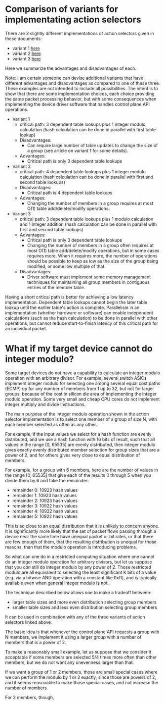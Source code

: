 # Comparison of variants for implementating action selectors

There are 3 slightly different implementations of action selectors
given in these documents:

+ variant 1 [here](README-action-selector-variant1.md)
+ variant 2 [here](README-action-selector-variant2.md)
+ variant 3 [here](README-action-selector-variant3.md)

Here we summarize the advantages and disadvantages of each.

Note: I am certain someone can devise additional variants that have
different advantages and disadvantages as compared to one of these
three.  These examples are not intended to include all possibilities.
The intent is to show that there are some implementation choices, each
choice providing the same packet processing behavior, but with some
consequences when implementing the device driver software that handles
control plane API operations.

+ Variant 1
  + critical path: 3 dependent table lookups plus 1 integer modulo
    calculation (hash calculation can be done in parallel with first
    table lookup)
  + Disadvantages:
    + Can require large number of table updates to change the size of a
      group (see article on variant 1 for some details).
  + Advantages:
    + Critical path is only 3 dependent table lookups
+ Variant 2
  + critical path: 4 dependent table lookups plus 1 integer modulo
    calculation (hash calculation can be done in parallel with first
    and second table lookups)
  + Disadvantages:
    + Critical path is 4 dependent table lookups
  + Advantages:
    + Changing the number of members in a group requires at most O(1)
      table add/delete/modify operations.
+ Variant 3
  + critical path: 3 dependent table lookups plus 1 modulo calculation
    and 1 integer addition (hash calculation can be done in parallel
    with first and second table lookups)
  + Advantages:
    + Critical path is only 3 dependent table lookups
    + Changing the number of members in a group often requires at most
      O(1) table add/delete/modify operations, but in some cases
      requires more.  When it requires more, the number of operations
      should be possible to keep as low as the size of the group being
      modified, or some low multiple of that.
  + Disadvantages:
    + Driver software must implement some memory management techniques
      for maintaining all group members in contiguous entries of the
      member table.

Having a short critical path is better for achieving a low latency
implementation.  Dependent table lookups cannot begin the later table
lookup until the earlier table's action is complete.  Parallelism in
an implementation (whether hardware or software) can enable
independent calculations (such as the hash calculation) to be done in
parallel with other operations, but cannot reduce start-to-finish
latency of this critical path for an individual packet.


# What if my target device cannot do integer modulo?

Some target devices do not have a capability to calculate an integer
modulo operation with an arbitrary divisor.  For example, several
switch ASICs implement integer modulo for selecting one among several
equal cost paths (ECMP) up for any number of members from 1 up to 32,
but not for larger groups, because of the cost in silicon die area of
implementing the integer modulo operation.  Some very small and cheap
CPU cores do not implement integer multiply and divide instructions.

The main purpose of the integer modulo operation shown in the action
selector implementation is to select one member of a group of size N,
with each member selected as often as any other.

For example, if the input values we select for a hash function are
evenly distributed, and we use a hash function with 16 bits of result,
such that all values in the range [0, 65535] are evenly distributed,
then integer modulo gives exactly evenly distributed member selection
for group sizes that are a power of 2, and for others gives very close
to equal distribution of members.

For example, for a group with 6 members, here are the number of values
in the range [0, 65535] that give each of the results 0 through 5 when
you divide them by 6 and take the remainder:

+ remainder 0: 10923 hash values
+ remainder 1: 10923 hash values
+ remainder 2: 10923 hash values
+ remainder 3: 10922 hash values
+ remainder 4: 10922 hash values
+ remainder 5: 10922 hash values

This is so close to an equal distribution that it is unlikely to
concern anyone.  It is significantly more likely that the set of
packet flows passing through a device near the same time have unequal
packet or bit rates, or that there are few enough of them, that the
resulting distribution is unequal for those reasons, than that the
modulo operation is introducing problems.

So what can one do in a restricted computing situation where one
cannot do an integer modulo operation for arbitrary divisors, but let
us suppose that you _can_ still do integer modulo by any power of 2.
Those restricted modulo are all equivalent to selecting the least
significant K bits of a value (e.g. via a bitwise AND operation with a
constant like 0xff), and is typically available even when general
integer modulo is not.

The technique described below allows one to make a tradeoff between:

+ larger table sizes and more even distribution selecting group members
+ smaller table sizes and less even distribution selecting group members

It can be used in combination with any of the three variants of action
selectors linked above.

The basic idea is that whenever the control plane API requests a group
with N members, we implement it using a larger group with a number of
members that is a power of 2.

To make a reasonably small example, let us suppose that we consider it
acceptable if some members are selected 5/4 times more often than
other members, but we do not want any unevenness larger than that.

If we want a group of 1 or 2 members, those are small special cases
where we can perform the modulo by 1 or 2 exactly, since those are
powers of 2, and it seems reasonable to make those special cases, and
not increase the number of members.

For 3 members, though, 
